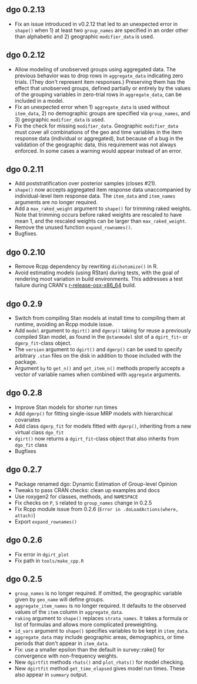 ## dgo 0.2.13

* Fix an issue introduced in v0.2.12 that led to an unexpected error in
  `shape()` when 1) at least two `group_names` are specified in an order other
  than alphabetic and 2) geographic `modifier_data` is used.

## dgo 0.2.12

* Allow modeling of unobserved groups using aggregated data. The previous
  behavior was to drop rows in `aggregate_data` indicating zero trials. (They
  don't represent item responses.) Preserving them has the effect that
  unobserved groups, defined partially or entirely by the values of the grouping
  variables in zero-trial rows in `aggregate_data`, can be included in a model.
* Fix an unexpected error when 1) `aggregate_data` is used without `item_data`, 2) 
  no demographic groups are specified via `group_names`, and 3) geographic
  `modifier_data` is used.
* Fix the check for missing `modifier_data`. Geographic `modifier_data` must
  cover all combinations of the geo and time variables in the item response data
  (individual or aggregated), but because of a bug in the validation of the
  geographic data, this requirement was not always enforced. In some cases a
  warning would appear instead of an error.

## dgo 0.2.11

* Add poststratification over posterior samples (closes #21).
* `shape()` now accepts aggregated item response data unaccompanied by
  individual-level item response data. The `item_data` and `item_names`
  arguments are no longer required.
* Add a `max_raked_weight` argument to `shape()` for trimming raked weights.
  Note that trimming occurs before raked weights are rescaled to have mean 1,
  and the rescaled weights can be larger than `max_raked_weight`.
* Remove the unused function `expand_rownames()`.
* Bugfixes.

## dgo 0.2.10

* Remove Rcpp dependency by rewriting `dichotomize()` in R.
* Avoid estimating models (using RStan) during tests, with the goal of rendering
  moot variation in build environments. This addresses a test failure during
  CRAN's
  [r-release-osx-x86_64](https://www.r-project.org/nosvn/R.check/r-release-osx-x86_64/dgo-00check.html)
  build.

## dgo 0.2.9

* Switch from compiling Stan models at install time to compiling them at
  runtime, avoiding an Rcpp module issue.
* Add `model` argument to `dgirt()` and `dgmrp()` taking for reuse a previously
  compiled Stan model, as found in the `@stanmodel` slot of a `dgirt_fit`- or
  `dgmrp_fit`-class object.
* The `version` argument to `dgirt()` and `dgmrp()` can be used to specify
  arbitrary `.stan` files on the disk in addition to those included with the
  package.
* Argument `by` to `get_n()` and `get_item_n()` methods properly accepts a
  vector of variable names when combined with `aggregate` arguments.

## dgo 0.2.8

* Improve Stan models for shorter run times
* Add `dgmrp()` for fitting single-issue MRP models with hierarchical covariates
* Add class `dgmrp_fit` for models fitted with `dgmrp()`, inheriting from a new
  virtual class `dgo_fit` 
* `dgirt()` now returns a `dgirt_fit`-class object that also inherits from
  `dgo_fit` class
* Bugfixes

## dgo 0.2.7

* Package renamed dgo: Dynamic Estimation of Group-level Opinion
* Tweaks to pass CRAN checks: clean up examples and docs
* Use roxygen2 for classes, methods, and `NAMESPACE`
* Fix checks on `P`, `S` related to `group_names` change in 0.2.5
* Fix Rcpp module issue from 0.2.6 (`Error in .doLoadActions(where, attach)`)
* Export `expand_rownames()`
 
## dgo 0.2.6

* Fix error in `dgirt_plot`
* Fix path in `tools/make_cpp.R`

## dgo 0.2.5

* `group_names` is no longer required. If omitted, the geographic variable given
  by `geo_name` will define groups.
* `aggregate_item_names` is no longer required. It defaults to the observed
  values of the `item` column in `aggregate_data`.
* `raking` argument to `shape()` replaces `strata_names`. It takes a formula or
  list of formulas and allows more complicated preweighting.
* `id_vars` argument to `shape()` specifies variables to be kept in `item_data`.
* `aggregate_data` may include geographic areas, demographics, or time periods
  that don't appear in `item_data`.
* Fix: use a smaller epsilon than the default in survey::rake() for convergence
  with non-frequency weights.
* New `dgirtfit` methods `rhats()` and `plot_rhats()` for model checking.
* New `dgirtfit` method `get_time_elapsed` gives model run times. These also
  appear in `summary` output.
